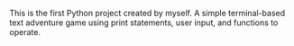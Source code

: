 This is the first Python project created by myself. A simple terminal-based text adventure game using print statements, user input, and functions to operate.
